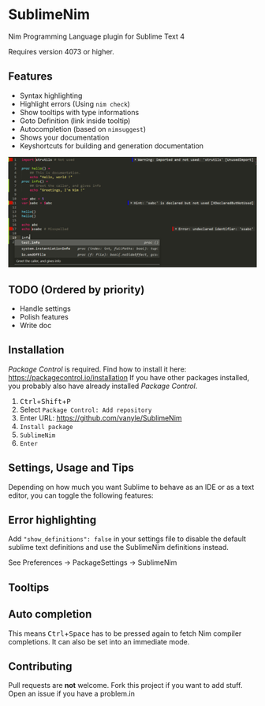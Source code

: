 SublimeNim
=======

Nim Programming Language plugin for Sublime Text 4

Requires version 4073 or higher.

Features
--------

* Syntax highlighting
* Highlight errors (Using `nim check`)
* Show tooltips with type informations
* Goto Definition (link inside tooltip)
* Autocompletion (based on `nimsuggest`)
* Shows your documentation
* Keyshortcuts for building and generation documentation

![demo](example.png)

TODO (Ordered by priority)
-------
* Handle settings
* Polish features
* Write doc

Installation
------------

*Package Control* is required. Find how to install it here: https://packagecontrol.io/installation
If you have other packages installed, you probably also have already installed *Package Control*.

1. <kbd>Ctrl</kbd>+<kbd>Shift</kbd>+<kbd>P</kbd> 
2. Select `Package Control: Add repository`
3. Enter URL: https://github.com/vanyle/SublimeNim
4. `Install package` 
5. `SublimeNim` 
6. `Enter`

Settings, Usage and Tips
------------------------

Depending on how much you want Sublime to behave as an IDE or as a text editor, you can toggle the following features:

## Error highlighting


Add `"show_definitions": false` in your settings file to disable the default sublime text definitions and
use the SublimeNim definitions instead.

See Preferences -> PackageSettings -> SublimeNim

## Tooltips



## Auto completion

This means <kbd>Ctrl</kbd>+<kbd>Space</kbd> has to be pressed again to fetch Nim compiler completions.
It can also be set into an immediate mode.


Contributing
------------

Pull requests are **not** welcome. Fork this project if you want to add stuff.
Open an issue if you have a problem.in